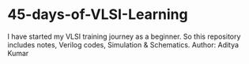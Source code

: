 # 45-days-of-VLSI-Learning
I have started my VLSI training journey as a beginner. So this repository includes notes, Verilog codes, Simulation &amp; Schematics.
Author: Aditya Kumar
